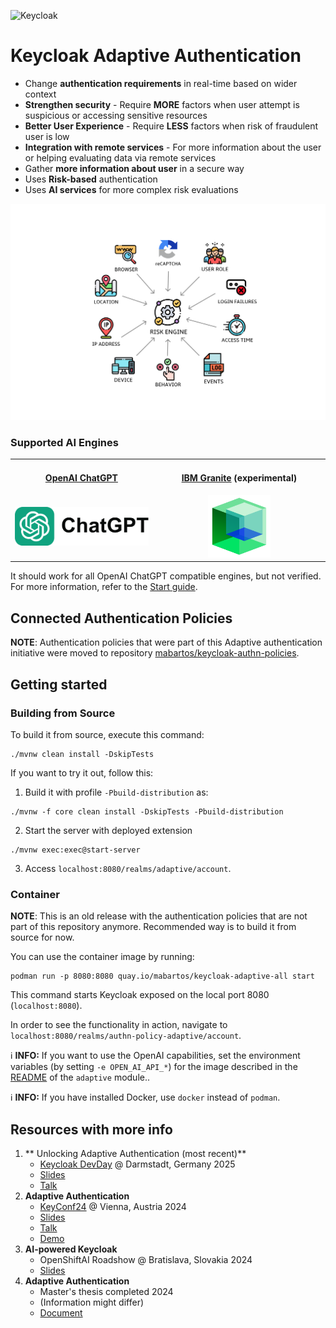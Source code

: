 ![Keycloak](docs/img/keycloak-adaptive-colored.png)

# Keycloak Adaptive Authentication

* Change **authentication requirements** in real-time based on wider context
* **Strengthen security** - Require **MORE** factors when user attempt is suspicious or accessing sensitive resources
* **Better User Experience** - Require **LESS** factors when risk of fraudulent user is low
* **Integration with remote services** - For more information about the user or helping evaluating data via remote
  services
* Gather **more information about user** in a secure way
* Uses **Risk-based** authentication
* Uses **AI services** for more complex risk evaluations

<img src="docs/img/github-risk-engine.png" alt="Risk Engine" width="1050"></img>

### Supported AI Engines

<table>
  <tr>
    <th align="center">
      <img width="441" height="1">
      <a href="https://chatgpt.com/">OpenAI ChatGPT</a><p></p>
    </th>
    <th align="center">
      <img width="441" height="1">
      <a href="https://www.ibm.com/granite">IBM Granite</a> (experimental)<p></p>
    </th>
  </tr>
  <tr>
    <td align="center">
      <a href="https://chatgpt.com/">
        <img src="docs/img/chat-gpt-logo.png" width="250" alt="OpenAI ChatGPT logo"/>
      </a>
    </td>
    <td align="center">
      <a href="https://www.ibm.com/granite">
        <img src="docs/img/ibm-granite.png" width="100" alt="IBM Granite logo"/>
      </a>
    </td>
  </tr>
</table>

It should work for all OpenAI ChatGPT compatible engines, but not verified.
For more information, refer to the [Start guide](docs/start.md).

## Connected Authentication Policies

**NOTE**: Authentication policies that were part of this Adaptive authentication initiative were moved to
repository [mabartos/keycloak-authn-policies](https://github.com/mabartos/keycloak-authn-policies).

## Getting started

### Building from Source

To build it from source, execute this command:

```shell
./mvnw clean install -DskipTests
```

If you want to try it out, follow this:

1. Build it with profile `-Pbuild-distribution` as:

```shell
./mvnw -f core clean install -DskipTests -Pbuild-distribution
```

2. Start the server with deployed extension

```shell
./mvnw exec:exec@start-server
```

3. Access `localhost:8080/realms/adaptive/account`.

### Container

**NOTE**: This is an old release with the authentication policies that are not part of this repository anymore.
Recommended way is to build it from source for now.

You can use the container image by running:

    podman run -p 8080:8080 quay.io/mabartos/keycloak-adaptive-all start

This command starts Keycloak exposed on the local port 8080 (`localhost:8080`).

In order to see the functionality in action, navigate to `localhost:8080/realms/authn-policy-adaptive/account`.

ℹ️ **INFO:** If you want to use the OpenAI capabilities, set the environment variables (by setting `-e OPEN_AI_API_*`)
for the image described in the [README](adaptive/README.md#integration-with-openai) of the `adaptive` module..

ℹ️ **INFO:** If you have installed Docker, use `docker` instead of `podman`.

## Resources with more info

1. ** Unlocking Adaptive Authentication (most recent)**
   - [Keycloak DevDay](https://www.keycloak-day.dev/) @ Darmstadt, Germany 2025
   - [Slides](https://drive.google.com/file/d/12-vAuVmWqUb3581D8WqWq0uutLbH7tsn/view?usp=sharing)
   - [Talk](https://www.youtube.com/watch?v=TjanummQn7U)
2. **Adaptive Authentication**
    - [KeyConf24](https://keyconf.dev/) @ Vienna, Austria 2024
    - [Slides](https://drive.google.com/file/d/1PESlDBR8P9nQJyPz_H45R3ZS4LjtSV_W/view?usp=sharing)
    - [Talk](https://www.youtube.com/watch?v=0zWlc08CPuo)
    - [Demo](https://drive.google.com/file/d/1dv5zWM69-KZyT3OUjLe-3b1GcI8ErDJ2/view?usp=sharing)
3. **AI-powered Keycloak**
    - OpenShiftAI Roadshow @ Bratislava, Slovakia 2024
    - [Slides](https://drive.google.com/file/d/1WscEQlWpjYdrOwGDMj9IDV6bARY-4Utn/view?usp=sharing)
4. **Adaptive Authentication**
    - Master's thesis completed 2024
    - (Information might differ)
    - [Document](https://github.com/mabartos/adaptive-authn-docs/blob/main/Adaptive_Authentication_Final.pdf)
